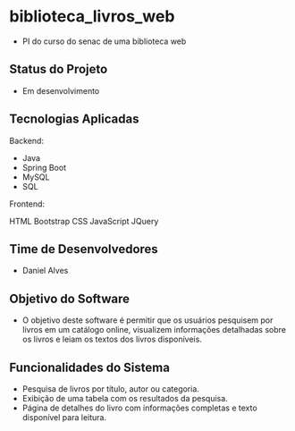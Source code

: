 # biblioteca_livros_web
- PI do curso do senac de uma biblioteca web

## Status do Projeto
- Em desenvolvimento

## Tecnologias Aplicadas
Backend:

- Java
- Spring Boot
- MySQL
- SQL

Frontend:

HTML
Bootstrap
CSS
JavaScript
JQuery

## Time de Desenvolvedores
- Daniel Alves

## Objetivo do Software
- O objetivo deste software é permitir que os usuários pesquisem por livros em um catálogo online, visualizem informações detalhadas sobre os livros e leiam os textos dos livros disponíveis.

## Funcionalidades do Sistema
- Pesquisa de livros por título, autor ou categoria.
- Exibição de uma tabela com os resultados da pesquisa.
- Página de detalhes do livro com informações completas e texto disponível para leitura.

